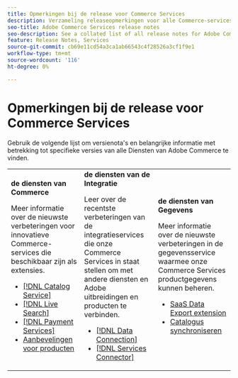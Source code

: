 ```yaml
---
title: Opmerkingen bij de release voor Commerce Services
description: Verzameling releaseopmerkingen voor alle Commerce-services
seo-title: Adobe Commerce Services release notes
seo-description: See a collated list of all release notes for Adobe Commerce Services and related data and integration services.
feature: Release Notes, Services
source-git-commit: cb69e11cd54a3ca1ab66543c4f28526a3cf1f9e1
workflow-type: tm+mt
source-wordcount: '116'
ht-degree: 0%

---
```


# Opmerkingen bij de release voor Commerce Services

Gebruik de volgende lijst om versienota&#39;s en belangrijke informatie met betrekking tot specifieke versies van alle Diensten van Adobe Commerce te vinden.

<table>
  <tbody>
    <tr>
      <td><strong> de diensten van Commerce </strong>
        <p>Meer informatie over de nieuwste verbeteringen voor innovatieve Commerce-services die beschikbaar zijn als extensies.</p>
          <ul>
            <li><a href="https://experienceleague.adobe.com/docs/commerce/catalog-service/release-notes.html?lang=nl-NL">[!DNL Catalog Service]</a></li>
            <li><a href="https://experienceleague.adobe.com/docs/commerce/live-search/release-notes.html?lang=nl-NL">[!DNL Live Search]</a></li>
            <li><a href="https://experienceleague.adobe.com/docs/commerce/payment-services/release-notes.html?lang=nl-NL">[!DNL Payment Services]</a></li>
            <li><a href="https://experienceleague.adobe.com/docs/commerce/product-recommendations/release-notes.html?lang=nl-NL">Aanbevelingen voor producten</a></li>
          </ul>
        </td>
      <td><strong> de diensten van de Integratie </strong>
        <p>Leer over de recentste verbeteringen van de integratieservices die onze Commerce Services in staat stellen om met andere diensten en Adobe uitbreidingen en producten te verbinden.</p>
          <ul>
            <li><a href="https://experienceleague.adobe.com/docs/commerce/data-connection/release-notes.html?lang=nl-NL">[!DNL Data Connection]</a></li>
            <li><a href="https://experienceleague.adobe.com/docs/commerce/user-guides/saas.html?lang=nl-NL">[!DNL Services Connector]</a></li>
          </ul>
      </td>
      <td><strong> de diensten van Gegevens </strong>
        <p>Meer informatie over de nieuwste verbeteringen in de gegevensservice waarmee onze Commerce Services productgegevens kunnen beheren.</p>
          <ul>
           <li><a href="https://experienceleague.adobe.com/nl/docs/commerce/saas-data-export/release-notes">SaaS Data Export extension</a></li>
            <li><a href="https://experienceleague.adobe.com/docs/commerce/user-guides/data-services/catalog-sync.html?lang=nl-NL">Catalogus synchroniseren</a></li>
          </ul>
      </td>
    </tr>
  </tbody>
</table>
